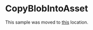 # CopyBlobIntoAsset

This sample was moved to [this](https://github.com/Azure-Samples/media-services-dotnet-copy-blob-into-asset/tree/master/CopyBlobIntoAsset) location.